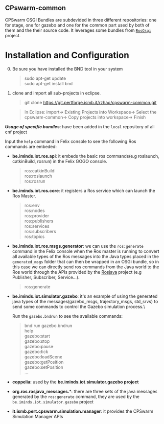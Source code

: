 ## CPswarm-common

CPSwarm OSGI Bundles are subdevided in three different repositories: one for stage, one for gazebo and one for the common part used by both of them and the their source code. It leverages some bundles from [`RosOsgi`](https://github.com/ibcn-cloudlet/rososgi) project.

# Installation and Configuration
0. Be sure you have installed the BND tool in your system
    >sudo apt-get update\
    >sudo apt-get install bnd

1. clone and import all sub-projects in eclipse.
    >git clone https://git.pertforge.ismb.it/rzhao/cpswarm-common.git

    >In Eclipse: import-> Existing Projects into Workspace-> Select the cpswarm-common-> Copy projects into workspace-> Finish


***Usage of specific bundles***: have been added in the `local` repository of all cnf project 

Input the `help` command in Felix console to see the following Ros commands are embeded:
*  **be.iminds.iot.ros.api**: it embeds the basic ros commands(e.g roslaunch, catkinBuild, rosrun) in the Felix GOGO console.
    >ros:catkinBuild\
    >ros:roslaunch\
    >ros:rosrun
*  **be.iminds.iot.ros.core**: it registers a Ros service which can launch the Ros Master.
    >ros:env\
    >ros:nodes\
    >ros:provider\
    >ros:publishers\
    >ros:services\
    >ros:subscribers\
    >ros:topics
*  **be.iminds.iot.ros.msgs.generator**: we can use the `ros:generate` command in the Felix console when the Ros master is running to convert all available types of the Ros messages into the Java types placed in the `generated_msgs` folder that can then be wrapped in an OSGi bundle, so in this case we can directly send ros commands from the Java world to the Ros world through the APIs provided by the [Rosjava](http://rosjava.github.io/rosjava_core/latest/) project (e.g Publisher, Subscriber, Service...).
    >ros:generate
*  **be.iminds.iot.simulator.gazebo**: it's an example of using the generated java types of the messages(gazebo\_msgs, trajectory\_msgs, std_srvs) to send some commands to control the Gazebo simulation process.\

    Run the `gazebo.bndrun` to see the available commands:
    >bnd run gazebo.bndrun\
    >help\
    >gazebo:start\
    >gazebo:stop\
    >gazebo:pause\
    >gazebo:tick\
    >gazebo:loadScene\
    >gazebo:getPosition\
    >gazebo:setPosition\
    >...
    
*  **coppelia**: used by the **be.iminds.iot.simulator.gazebo project**
*  **org.ros.rosjava\_messages.***: there are three sets of the java messages generated by the `ros:generate` command, they are used by the `be.iminds.iot.simulator.gazebo` project
*  **it.ismb.pert.cpswarm.simulation.manager**: it provides the CPSwarm Simulation Manager APIs



